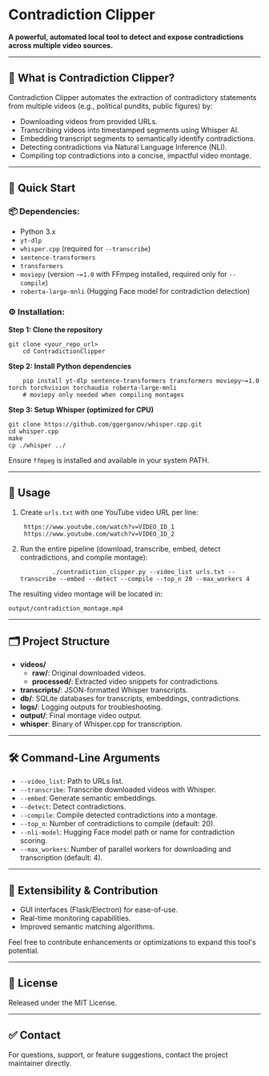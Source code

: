 # Contradiction Clipper

**A powerful, automated local tool to detect and expose contradictions across multiple video sources.**

---

## 📝 What is Contradiction Clipper?

Contradiction Clipper automates the extraction of contradictory statements from multiple videos (e.g., political pundits, public figures) by:

- Downloading videos from provided URLs.
- Transcribing videos into timestamped segments using Whisper AI.
- Embedding transcript segments to semantically identify contradictions.
- Detecting contradictions via Natural Language Inference (NLI).
- Compiling top contradictions into a concise, impactful video montage.

---

## 🚀 Quick Start

### 📦 Dependencies:
- Python 3.x
- `yt-dlp`
- `whisper.cpp` (required for `--transcribe`)
- `sentence-transformers`
- `transformers`
- `moviepy` (version `~=1.0` with FFmpeg installed, required only for `--compile`)
- `roberta-large-mnli` (Hugging Face model for contradiction detection)

### ⚙️ Installation:

**Step 1: Clone the repository**
	
	git clone <your_repo_url>
        cd ContradictionClipper

**Step 2: Install Python dependencies**

        pip install yt-dlp sentence-transformers transformers moviepy~=1.0 torch torchvision torchaudio roberta-large-mnli
        # moviepy only needed when compiling montages

**Step 3: Setup Whisper (optimized for CPU)**

	git clone https://github.com/ggerganov/whisper.cpp.git
	cd whisper.cpp
	make
	cp ./whisper ../

Ensure `ffmpeg` is installed and available in your system PATH.

---

## 🎯 Usage

1. Create `urls.txt` with one YouTube video URL per line:

		https://www.youtube.com/watch?v=VIDEO_ID_1
		https://www.youtube.com/watch?v=VIDEO_ID_2

2. Run the entire pipeline (download, transcribe, embed, detect contradictions, and compile montage):

                ./contradiction_clipper.py --video_list urls.txt --transcribe --embed --detect --compile --top_n 20 --max_workers 4

The resulting video montage will be located in:

	output/contradiction_montage.mp4

---

## 🗂️ Project Structure

- **videos/**
	- **raw/**: Original downloaded videos.
	- **processed/**: Extracted video snippets for contradictions.
- **transcripts/**: JSON-formatted Whisper transcripts.
- **db/**: SQLite databases for transcripts, embeddings, contradictions.
- **logs/**: Logging outputs for troubleshooting.
- **output/**: Final montage video output.
- **whisper**: Binary of Whisper.cpp for transcription.

---

## 🛠️ Command-Line Arguments

- `--video_list`: Path to URLs list.
- `--transcribe`: Transcribe downloaded videos with Whisper.
- `--embed`: Generate semantic embeddings.
- `--detect`: Detect contradictions.
- `--compile`: Compile detected contradictions into a montage.
- `--top_n`: Number of contradictions to compile (default: 20).
- `--nli-model`: Hugging Face model path or name for contradiction scoring.
- `--max_workers`: Number of parallel workers for downloading and transcription (default: 4).

---

## 🧩 Extensibility & Contribution

- GUI interfaces (Flask/Electron) for ease-of-use.
- Real-time monitoring capabilities.
- Improved semantic matching algorithms.

Feel free to contribute enhancements or optimizations to expand this tool's potential.

---

## 📄 License

Released under the MIT License.

---

## ✅ Contact

For questions, support, or feature suggestions, contact the project maintainer directly.


